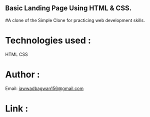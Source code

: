 ## Basic Landing Page Using HTML & CSS.

#A clone of the Simple Clone for practicing web development skills.

# Technologies used :
  HTML
  CSS

# Author :
  Email: jawwadbagwan156@gmail.com

# Link :
